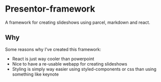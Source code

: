 # Presentor-framework

A framework for creating slideshows using parcel, markdown and react.

## Why

Some reasons why I've created this framework:

* React is just way cooler than powerpoint
* Nice to have a re-usable webapp for creating slideshows
* Styling is simply way easier using styled-components or css than using something like keynote